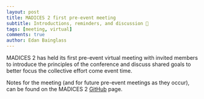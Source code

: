 ```yaml
---
layout: post
title: MADICES 2 first pre-event meeting
subtitle: Introductions, reminders, and discussion 💬
tags: [meeting, virtual]
comments: true
author: Edan Bainglass
---
```


MADICES 2 has held its first pre-event virtual meeting with invited members to introduce the principles of the conference and discuss shared goals to better focus the collective effort come event time.

Notes for the meeting (and for future pre-event meetings as they occur), can be found on the MADICES 2 [GitHub](https://github.com/MADICES/MADICES-2024/blob/main/minutes/2023-12-11-first-pre-event.md) page.
